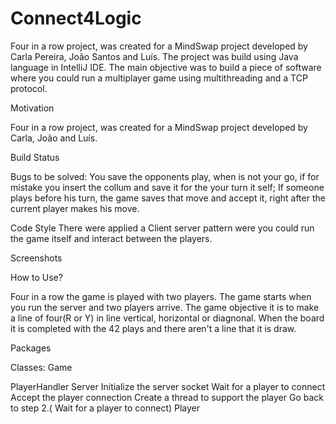 # Connect4Logic

Four in a row project, was created for a MindSwap project developed by Carla Pereira, João Santos and Luís.
The project was build using Java language in IntelliJ IDE.
The main objective was to build a piece of software where you could run a multiplayer game using multithreading and a TCP protocol.

Motivation

Four in a row project, was created for a MindSwap project developed by Carla, João and Luís.

Build Status

Bugs to be solved:
You save the opponents play, when is not your go, if for mistake you insert the collum and save it for the your turn it self;
If someone plays before his turn, the game saves that move and accept it, right after the current player makes his move.


Code Style
There were applied a Client server pattern were you could run the game itself and interact between the players.

Screenshots



How to Use?

Four in a row the game is played with two players. The game starts when you run the server and two players arrive.
The game objective it is to make a line of four(R or Y) in line vertical, horizontal or diagnonal.
When the board it is completed with the 42 plays and there aren't a line that it is draw.

Packages

Classes:
Game

PlayerHandler
Server
Initialize the server socket
Wait for a player to connect
Accept the player connection
Create a thread to support the player
Go back to step 2.( Wait for a player to connect)
Player

